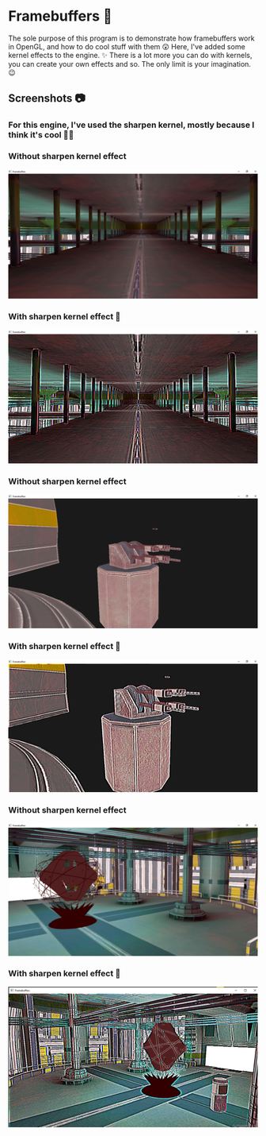 # Framebuffers 🚀

The sole purpose of this program is to demonstrate how framebuffers work in OpenGL, and how to do cool stuff with them 😲
Here, I've added some kernel effects to the engine. ✨
There is a lot more you can do with kernels, you can create your own effects and so. The only limit is your imagination. 😉


## Screenshots 📷
### For this engine, I've used the sharpen kernel, mostly because I think it's cool 💁‍♂️


### Without sharpen kernel effect 
![Engine](Screenshots/ss1(original).png)
### With sharpen kernel effect 🌟
![Engine](Screenshots/ss1(filter).png)


### Without sharpen kernel effect
![Engine](Screenshots/ss2(original).png)
### With sharpen kernel effect 🌟
![Engine](Screenshots/ss2(filter).png)


### Without sharpen kernel effect
![Engine](Screenshots/ss3(original).png)
### With sharpen kernel effect 🌟
![Engine](Screenshots/ss3(filter).png)
